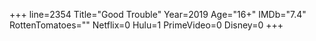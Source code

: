 +++
line=2354
Title="Good Trouble"
Year=2019
Age="16+"
IMDb="7.4"
RottenTomatoes=""
Netflix=0
Hulu=1
PrimeVideo=0
Disney=0
+++


